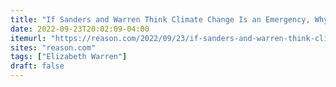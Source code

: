 ```yaml
---
title: "If Sanders and Warren Think Climate Change Is an Emergency, Why Are They Against These Green Energy Reforms?"
date: 2022-09-23T20:02:09-04:00
itemurl: "https://reason.com/2022/09/23/if-sanders-and-warren-think-climate-change-is-an-emergency-why-are-they-against-these-green-energy-reforms/"
sites: "reason.com"
tags: ["Elizabeth Warren"]
draft: false
---
```


